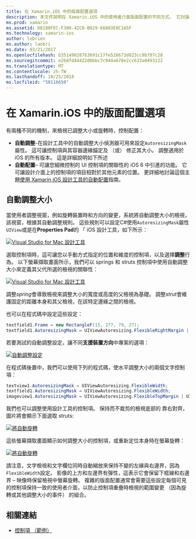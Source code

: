 ```yaml
---
title: 在 Xamarin.iOS 中的版面配置選項
description: 本文件說明在 Xamarin.iOS 中的使用者介面版面配置的不同方式。 它討論自動調整大小和自動版面配置。
ms.prod: xamarin
ms.assetid: D8180FEC-F300-42C0-B029-66803E0C1A5F
ms.technology: xamarin-ios
author: lobrien
ms.author: laobri
ms.date: 03/21/2017
ms.openlocfilehash: b35149028763691c17fe526673d023cc9b707c28
ms.sourcegitcommit: e268fd44422d0bbc7c944a678e2cc633a0493122
ms.translationtype: MT
ms.contentlocale: zh-TW
ms.lasthandoff: 10/25/2018
ms.locfileid: "50116650"
---
```

# <a name="layout-options-in-xamarinios"></a>在 Xamarin.iOS 中的版面配置選項

有兩種不同的機制，來檢視已調整大小或旋轉時，控制配置：

-  **自動調整**-在設計工具中的自動調整大小偵測器可用來設定`AutoresizingMask`屬性。 這可讓控制項與其容器邊緣錨定及 （或） 修正其大小。 調整適用於 iOS 的所有版本。 這是詳細說明如下所述
-  **自動配置**– 可讓您細微控制的 UI 控制項的關聯性的 iOS 6 中引進的功能。 它可讓設計介面上的控制項的項目相對於其他元素的位置。 更詳細地討論這個主題[使用 Xamarin iOS 設計工具的自動配置](~/ios/user-interface/designer/designer-auto-layout.md)指南。

## <a name="autosizing"></a>自動調整大小

當使用者調整視窗，例如旋轉裝置時和方向的變更，系統將自動調整大小的檢視，該視窗，根據其自動調整規則。 這些規則可以設定C#使用`AutoresizingMask`屬性`UIView`或是在**Properties Pad**的 「 iOS 設計工具，如下所示：

 [![](layout-options-images/image41.png "Visual Studio for Mac 設計工具")](layout-options-images/image41.png#lightbox)

選取控制項時，這可讓您以手動方式指定的位置和維度的控制項，以及選擇**調整**行為。 以下螢幕擷取畫面所示，我們可以 springs 和 struts 控制項中使用自動調整大小來定義其父代所選的檢視的關聯性：

 [![](layout-options-images/image42.png "Visual Studio for Mac 設計工具")](layout-options-images/image42.png#lightbox)

調整*spring*會導致檢視來調整大小的寬度或高度的父檢視為基礎。 調整*strut*會維護固定的距離本身和其父檢視，在該特定邊緣之間的檢視。

也可以在程式碼中設定這些設定：

```csharp
textfield1.Frame = new RectangleF(15, 277, 79, 27);
textfield1.AutoresizingMask = UIViewAutoresizing.FlexibleRightMargin | UIViewAutoresizing.FlexibleBottomMargin;
```


若要測試的自動調整設定，讓不同**支援裝置方向**中專案的選項：

 [![](layout-options-images/image43a.png "自動調整設定")](layout-options-images/image43a.png#lightbox)

在程式碼後置中，我們可以使用下列的程式碼，使水平調整大小的兩個文字控制項：

```csharp
textview1.AutoresizingMask = UIViewAutoresizing.FlexibleWidth;
textfield1.AutoresizingMask = UIViewAutoresizing.FlexibleWidth;
imageview1.AutoresizingMask = UIViewAutoresizing.FlexibleTopMargin | UIViewAutoresizing.FlexibleLeftMargin;
```


我們也可以調整使用設計工具的控制項。 保持而不裁剪的檢視底部的 靠右對齊，圖片將會顯示下面選取 struts:

 [![](layout-options-images/autoresize.png "將自動旋轉")](layout-options-images/autoresize.png#lightbox)

這些螢幕擷取畫面顯示如何調整大小的控制項，或重新定位本身時在螢幕旋轉：

 [![](layout-options-images/image44a.png "將自動旋轉")](layout-options-images/image44a.png#lightbox)

請注意，文字檢視和文字欄位同時自動縮放來保持不變的左緣與右邊界，因為`FlexibleWidth`設定。 影像的上方和左邊界有彈性，這表示它會保留下框線和右邊界 – 映像時保留檢視中螢幕旋轉。 複雜的版面配置通常會需要這些設定每個可見的控制項保持一致的使用者介面，以防止控制項重疊時檢視的範圍變更 （因為旋轉或其他調整大小的事件） 的組合。





## <a name="related-links"></a>相關連結

- [控制項 （範例）](https://developer.xamarin.com/samples/Controls/)
